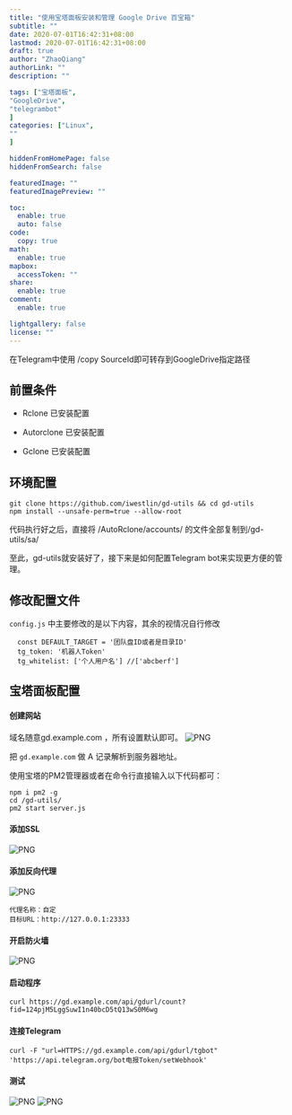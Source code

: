 ```yaml
---
title: "使用宝塔面板安装和管理 Google Drive 百宝箱"
subtitle: ""
date: 2020-07-01T16:42:31+08:00
lastmod: 2020-07-01T16:42:31+08:00
draft: true
author: "ZhaoQiang"
authorLink: ""
description: ""

tags: ["宝塔面板",
"GoogleDrive",
"telegrambot"
]
categories: ["Linux",
""
]

hiddenFromHomePage: false
hiddenFromSearch: false

featuredImage: ""
featuredImagePreview: ""

toc:
  enable: true
  auto: false
code:
  copy: true
math:
  enable: true
mapbox:
  accessToken: ""
share:
  enable: true
comment:
  enable: true

lightgallery: false
license: ""
---
```


在Telegram中使用 /copy SourceId即可转存到GoogleDrive指定路径

<!--more-->

## 前置条件

- Rclone 已安装配置

- Autorclone 已安装配置

- Gclone 已安装配置

## 环境配置

```
git clone https://github.com/iwestlin/gd-utils && cd gd-utils
npm install --unsafe-perm=true --allow-root
```

代码执行好之后，直接将 /AutoRclone/accounts/ 的文件全部复制到/gd-utils/sa/

至此，gd-utils就安装好了，接下来是如何配置Telegram bot来实现更方便的管理。

## 修改配置文件

`config.js` 中主要修改的是以下内容，其余的视情况自行修改

```
  const DEFAULT_TARGET = '团队盘ID或者是目录ID' 
  tg_token: '机器人Token'
  tg_whitelist: ['个人用户名'] //['abcberf']
```

## 宝塔面板配置

#### 创建网站

域名随意gd.example.com ，所有设置默认即可。
![PNG](https://nashome-image-bucket.oss-cn-shanghai.aliyuncs.com/Images/GdUtils/1.png)

把 `gd.example.com` 做 A 记录解析到服务器地址。

使用宝塔的PM2管理器或者在命令行直接输入以下代码都可：


```
npm i pm2 -g
cd /gd-utils/
pm2 start server.js
```

#### 添加SSL
![PNG](https://nashome-image-bucket.oss-cn-shanghai.aliyuncs.com/Images/GdUtils/2.png)

#### 添加反向代理
![PNG](https://nashome-image-bucket.oss-cn-shanghai.aliyuncs.com/Images/GdUtils/3.png)
```
代理名称：自定
目标URL：http://127.0.0.1:23333
```

#### 开启防火墙

![PNG](https://nashome-image-bucket.oss-cn-shanghai.aliyuncs.com/Images/GdUtils/6.png)


#### 启动程序

```
curl https://gd.example.com/api/gdurl/count?fid=124pjM5LggSuwI1n40bcD5tQ13wS0M6wg
```

#### 连接Telegram

```
curl -F "url=HTTPS://gd.example.com/api/gdurl/tgbot" 'https://api.telegram.org/bot电报Token/setWebhook'
```

#### 测试

![PNG](https://nashome-image-bucket.oss-cn-shanghai.aliyuncs.com/Images/GdUtils/4.png)
![PNG](https://nashome-image-bucket.oss-cn-shanghai.aliyuncs.com/Images/GdUtils/5.png)